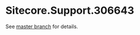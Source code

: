 # Sitecore.Support.306643

See [master branch](https://github.com/sitecoresupport/Sitecore.Support.306643) for details.